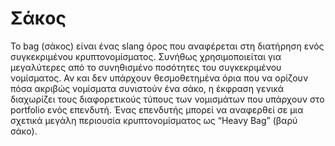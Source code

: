# Σάκος

Το bag (σάκος) είναι ένας slang όρος που αναφέρεται στη διατήρηση ενός συγκεκριμένου κρυπτονομίσματος. Συνήθως χρησιμοποιείται για μεγαλύτερες από το συνηθισμένο ποσότητες του συγκεκριμένου νομίσματος. Αν και δεν υπάρχουν θεσμοθετημένα όρια που να ορίζουν πόσα ακριβώς νομίσματα συνιστούν ένα σάκο, η έκφραση γενικά διαχωρίζει τους διαφορετικούς τύπους των νομισμάτων που υπάρχουν στο portfolio ενός επενδυτή. Ένας επενδυτής μπορεί να αναφερθεί σε μια σχετικά μεγάλη περιουσία κρυπτονομίσματος ως “Heavy Bag” (βαρύ σάκο).

